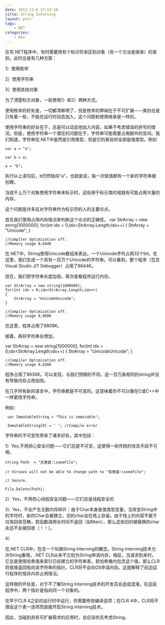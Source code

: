 ```yaml
---
date: 2012-11-6 17:53:10
title: String Interning
layout: post
tags:
    - NET
categories:
    - Dev
---
```


在写.NET程序中，有时需要用有个标识符来区别对象（另一个方法是继承）的类别，此时总是有几种方案：

1）使用枚举

2）使用字符串

3）使用其他对象

 

为了清楚标示对象，一般使用1）和2）两种方式。

使用枚举的好处是，一切都清晰明了，但是枚举的弊端在于不可扩展——类别总是只有着一些，不能在运行时动态加入，这个问题和使用继承是一样的。

使用字符串的好处在于，总是可以动态地加入内容，如果不考虑错误的拼写的情况。但是，使用字符串一个潜在的问题在于，字符串可能需要占用额外的空间。我们知道，字符串在.NET中虽然是引用类型，但是它的表现却全部是值类型。例如

	var a = "a";
	
	var b = a;
	
	a = "b";

执行以上语句后，b仍然指向"a"，也就是说，每一次赋值都有一个新的字符串被创建。

当成千上万个对象使用字符串来标示时，这些用于标示类的域就有可能占用大量的内存。

这个问题是许多反对字符串作为标示符的人的主要论点。

 

 

 首先我们使用占用内存情况来判断这个论点的正确性。
	var StrArray = new string[1000000];
	for(int idx = 0;idx<StrArray.Length;idx++)
	{
		StrArray = "Unicode";
	}
	
	//Compiler Optimization off.
	//Memory usage 8,644K


在.NET中，String使用Unicode数组来表达。一个Unicode字符占用32个bit。在这里，我们生成一个具有一百万个Unicode的字符串。可以看到，整个程序（包含Visual Studio JIT Debugger）占用了8644K。

现在，我们把字符串长度加倍，再次查看程序运行内存。

	var StrArray = new string[1000000];
	for(int idx = 0;idx<StrArray.Length;idx++)
	{
		StrArray = "UnicodeUnicode";
	}
	
	//Compiler Optimization off.
	//Memory usage 8,808K

在这里，程序占用了8808K。

接着，再将字符串长增加。

var StrArray = new string[1000000];
	for(int idx = 0;idx<StrArray.Length;idx++)
	{
		StrArray = "UnicodeUnicode";
	}
	
	//Compiler Optimization off.
	//Memory usage 8,636K


程序占用了8636K。可以发现，与我们预期的不同，这一百万条相同的string并没有导致内存占用加倍。

 

在几乎所有新的语言中，字符串都是不可变的。这意味着你不可以像在C或C++中一样更改字符串。

例如:

	 var ImmutableString = "This is immutable";
	
	 ImmutableString[0] = ' '; //Compile error

字符串的不可变性带来了诸多好处，其中包括：

1）Yes,不用担心安全问题——它们总是不可变，这使得一些传统的攻击手段不可用。

	string Path  = "无害盘:\someFile";
	
	// Viruses will not be able to change path to "有害盘:\someFile";

	// Secure.
	
	File.Delete(Path);

2）Yes，不用担心线程安全问题——它们总是线程安全的

3）Yes，不会产生无数内存碎片：由于Char本身是值类型变量，当改变String中的字符时，新的Char会被建立，旧的char会在栈上存留。由于栈上的内容不属于垃圾回收范畴，若函数调用长时间不返回（如Main），那么这些旧的被替换的char永远不会被回收（！！）。

4）

在.NET CLR中，包含一个叫做String Interning的概念。String Interning技术允许String重用。.NET CLR从来不立刻为String申请内存，相反，当请求到来时，它总是使用哈希值来索引已经建立的字符串表，若哈希桶内包含这个值，那么CLR将直接返回指向该字符串的指针。CLR将不会向OS申请内存。这就解释了前边运行程序的怪异内存占用情况。



这样做的坏处是，对于不了解String Interning技术的开发员会造成混淆。在这段程序中，两个指针是指向同一个对象的。

在早于CLR 4之前的运行时中运行，你需要修改编译选项；在CLR 4中，CLR将不理会这个表一选项而直接开启String Interning技术。

 

因此，当碰到具有可扩展需求的应用时，总应该优先考虑String。

 

 

 